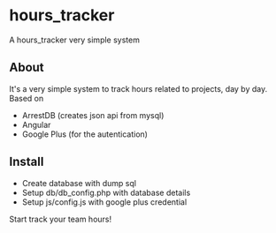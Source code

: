 # hours_tracker
A hours_tracker very simple system

About
----

It's a very simple system to track hours related to projects, day by day.
Based on

- ArrestDB (creates json api from mysql)
- Angular
- Google Plus (for the autentication)


Install
----

- Create database with dump sql
- Setup db/db_config.php with database details 
- Setup js/config.js with google plus credential

Start track your team hours!
